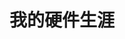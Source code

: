 <!--
 * @Author: ferried
 * @Email: harlancui@outlook.com
 * @Date: 2021-03-06 21:22:50
 * @LastEditTime: 2021-03-06 21:22:51
 * @LastEditors: ferried
 * @Description: Basic description
 * @FilePath: /led/README.md
 * @LICENSE: NONE
-->

# 我的硬件生涯